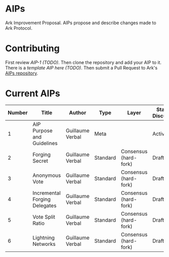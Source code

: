 # AIPs
Ark Improvement Proposal. AIPs propose and describe changes made to Ark Protocol.

# Contributing
First review *AIP-1 (TODO)*. Then clone the repository and add your AIP to it. There is a *template AIP here (TODO)*. Then submit a Pull Request to Ark's [AIPs repository](https://github.com/ArkEcosystem/AIPs).

# Current AIPs
| Number        | Title        | Author | Type  | Layer        | Status / Discussion |
| ------------- | ------------ | ------ | ----- | -------------| ------------------- |
| 1 | AIP Purpose and Guidelines | Guillaume Verbal | Meta | | Active |
| 2 | Forging Secret | Guillaume Verbal | Standard | Consensus (hard-fork) | Draft |
| 3 | Anonymous Vote | Guillaume Verbal | Standard | Consensus (hard-fork) | Draft |
| 4 | Incremental Forging Delegates | Guillaume Verbal | Standard | Consensus (hard-fork) | Draft |
| 5 | Vote Split Ratio | Guillaume Verbal | Standard | Consensus (hard-fork) | Draft |
| 6 | Lightning Networks | Guillaume Verbal | Standard | Consensus (hard-fork) | Draft |
